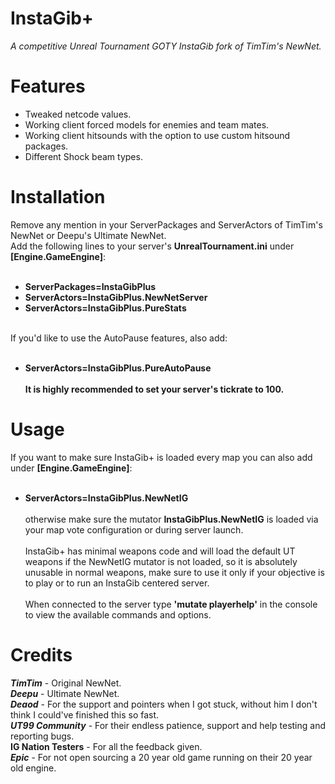 # InstaGib+
*A competitive Unreal Tournament GOTY InstaGib fork of TimTim's NewNet.*

# Features
* Tweaked netcode values.<br>
* Working client forced models for enemies and team mates.<br>
* Working client hitsounds with the option to use custom hitsound packages.<br>
* Different Shock beam types.<br>

# Installation
Remove any mention in your ServerPackages and ServerActors of TimTim's NewNet or Deepu's Ultimate NewNet.<br>
Add the following lines to your server's <b>UnrealTournament.ini</b> under <b>[Engine.GameEngine]</b>:<br><br>
* <b>ServerPackages=InstaGibPlus</b><br>
* <b>ServerActors=InstaGibPlus.NewNetServer</b><br>
* <b>ServerActors=InstaGibPlus.PureStats</b><br><br>

If you'd like to use the AutoPause features, also add:<br><br>
* <b>ServerActors=InstaGibPlus.PureAutoPause</b><br><br>
<b>It is highly recommended to set your server's tickrate to 100.</b>

# Usage
If you want to make sure InstaGib+ is loaded every map you can also add under <b>[Engine.GameEngine]</b>:<br><br>
* <b>ServerActors=InstaGibPlus.NewNetIG</b><br><br>
otherwise make sure the mutator <b>InstaGibPlus.NewNetIG</b> is loaded via your map vote configuration or during server launch.<br><br>
InstaGib+ has minimal weapons code and will load the default UT weapons if the NewNetIG mutator is not loaded, so it is absolutely unusable in normal weapons, make sure to use it only if your objective is to play or to run an InstaGib centered server.<br><br>
When connected to the server type <b>'mutate playerhelp'</b> in the console to view the available commands and options.


# Credits<br>
*<b>TimTim</b>* - Original NewNet.<br>
*<b>Deepu</b>* - Ultimate NewNet.<br>
*<b>Deaod</b>* - For the support and pointers when I got stuck, without him I don't think I could've finished this so fast.<br>
*<b>UT99 Community</b>* - For their endless patience, support and help testing and reporting bugs.<br>
<b>IG Nation Testers</b> - For all the feedback given.<br>
*<b>Epic</b>* - For not open sourcing a 20 year old game running on their 20 year old engine.
